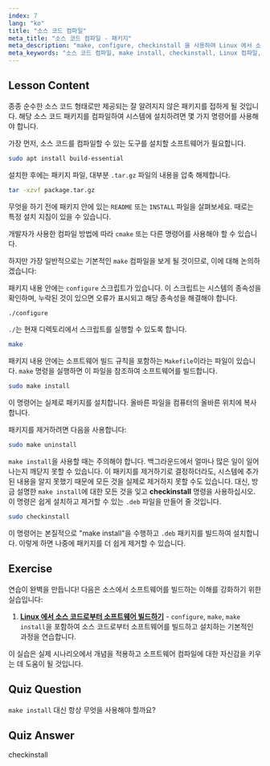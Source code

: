 ```yaml
---
index: 7
lang: "ko"
title: "소스 코드 컴파일"
meta_title: "소스 코드 컴파일 - 패키지"
meta_description: "make, configure, checkinstall 을 사용하여 Linux 에서 소스 코드를 컴파일하는 방법을 배웁니다. 초보자 및 중급 사용자를 위한 빌드 프로세스를 이해합니다."
meta_keywords: "소스 코드 컴파일, make install, checkinstall, Linux 컴파일, build-essential, Linux 튜토리얼, 초보자 가이드"
---
```


## Lesson Content

종종 순수한 소스 코드 형태로만 제공되는 잘 알려지지 않은 패키지를 접하게 될 것입니다. 해당 소스 코드 패키지를 컴파일하여 시스템에 설치하려면 몇 가지 명령어를 사용해야 합니다.

가장 먼저, 소스 코드를 컴파일할 수 있는 도구를 설치할 소프트웨어가 필요합니다.

```bash
sudo apt install build-essential
```

설치한 후에는 패키지 파일, 대부분 `.tar.gz` 파일의 내용을 압축 해제합니다.

```bash
tar -xzvf package.tar.gz
```

무엇을 하기 전에 패키지 안에 있는 `README` 또는 `INSTALL` 파일을 살펴보세요. 때로는 특정 설치 지침이 있을 수 있습니다.

개발자가 사용한 컴파일 방법에 따라 `cmake` 또는 다른 명령어를 사용해야 할 수 있습니다.

하지만 가장 일반적으로는 기본적인 `make` 컴파일을 보게 될 것이므로, 이에 대해 논의하겠습니다:

패키지 내용 안에는 `configure` 스크립트가 있습니다. 이 스크립트는 시스템의 종속성을 확인하며, 누락된 것이 있으면 오류가 표시되고 해당 종속성을 해결해야 합니다.

```bash
./configure
```

`./`는 현재 디렉토리에서 스크립트를 실행할 수 있도록 합니다.

```bash
make
```

패키지 내용 안에는 소프트웨어 빌드 규칙을 포함하는 `Makefile`이라는 파일이 있습니다. `make` 명령을 실행하면 이 파일을 참조하여 소프트웨어를 빌드합니다.

```bash
sudo make install
```

이 명령어는 실제로 패키지를 설치합니다. 올바른 파일을 컴퓨터의 올바른 위치에 복사합니다.

패키지를 제거하려면 다음을 사용합니다:

```bash
sudo make uninstall
```

`make install`을 사용할 때는 주의해야 합니다. 백그라운드에서 얼마나 많은 일이 일어나는지 깨닫지 못할 수 있습니다. 이 패키지를 제거하기로 결정하더라도, 시스템에 추가된 내용을 알지 못했기 때문에 모든 것을 실제로 제거하지 못할 수도 있습니다. 대신, 방금 설명한 `make install`에 대한 모든 것을 잊고 **checkinstall** 명령을 사용하십시오. 이 명령은 쉽게 설치하고 제거할 수 있는 `.deb` 파일을 만들어 줄 것입니다.

```bash
sudo checkinstall
```

이 명령어는 본질적으로 "make install"을 수행하고 `.deb` 패키지를 빌드하여 설치합니다. 이렇게 하면 나중에 패키지를 더 쉽게 제거할 수 있습니다.

## Exercise

연습이 완벽을 만듭니다! 다음은 소스에서 소프트웨어를 빌드하는 이해를 강화하기 위한 실습입니다:

1. **[Linux 에서 소스 코드로부터 소프트웨어 빌드하기](https://labex.io/ko/labs/comptia-build-software-from-source-code-in-linux-590853)** - `configure`, `make`, `make install`을 포함하여 소스 코드로부터 소프트웨어를 빌드하고 설치하는 기본적인 과정을 연습합니다.

이 실습은 실제 시나리오에서 개념을 적용하고 소프트웨어 컴파일에 대한 자신감을 키우는 데 도움이 될 것입니다.

## Quiz Question

`make install` 대신 항상 무엇을 사용해야 할까요?

## Quiz Answer

checkinstall
